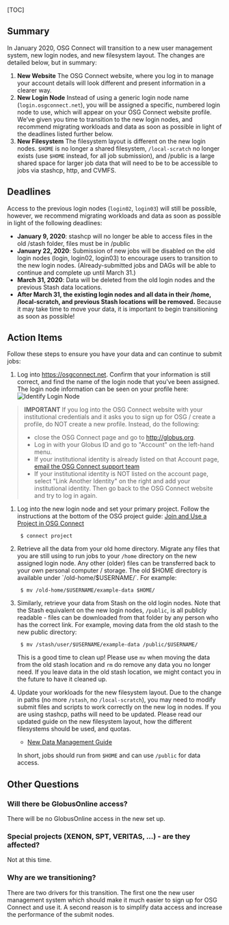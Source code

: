 [title]: - "Transitioning to a New Login Node"

[TOC]

## Summary

In January 2020, OSG Connect will transition to a new user management system, new login nodes, and new filesystem layout. The changes are detailed below, but in summary:

1. **New Website** The OSG Connect website, where you log in to manage your account details will look 
different and present information in a clearer way. 
1. **New Login Node** Instead of using a generic login node name (`login.osgconnect.net`), you will be assigned a 
specific, numbered login node to use, which will appear on your OSG Connect website profile. We’ve given you time to transition to the new login nodes, and recommend migrating workloads and data as soon as possible in light of the deadlines listed further below.
1. **New Filesystem** The filesystem layout is different on the new login nodes. `$HOME` is no longer a shared filesystem, `/local-scratch` no longer exists (use `$HOME` instead, for all job submission), and /public is a large shared space for larger job data that will need to be to be accessible to jobs via stashcp, http, and CVMFS.

## Deadlines

Access to the previous login nodes (`login02`, `login03`) will still be possible, however, we 
recommend migrating workloads and data as soon as possible in light of the following 
deadlines: 

* **January 9, 2020**: stashcp will no longer be able to access files in the old /stash folder, files must be in /public
* **January 22, 2020**: Submission of new jobs will be disabled on the old login nodes (login, login02, login03) to encourage users to transition to the new login nodes. (Already-submitted jobs and DAGs will be able to continue and complete up until March 31.)
* **March 31, 2020**: Data will be deleted from the old login nodes and the previous Stash data locations. 
* **After March 31, the existing login nodes and all data in their /home, /local-scratch, and previous Stash locations will be removed.** Because it may take time to move your data, it is important to begin transitioning as soon as possible!

## Action Items

Follow these steps to ensure you have your data and can continue to submit jobs:

1. Log into https://osgconnect.net. Confirm that your information is still correct, 
and find the name of the login node that you've been assigned. The login node 
information can be seen on your profile here: 
![Identify Login Node](https://raw.githubusercontent.com/OSGConnect/connectbook/master/images/find_osgconnect_login_node.png "OSG Connect Profile")
> **IMPORTANT** If you log into the OSG Connect website with your institutional credentials 
and it asks you to sign up for OSG / create a profile, do NOT create a new profile. Instead, do the following: 
> * close the OSG Connect page and go to http://globus.org. 
> * Log in with your Globus ID and go to "Account" on the left-hand menu.
> * If your institutional identity is already listed on that Account page, [email the OSG Connect support team](mailto:support@osgconnect.net)
> * If your institutional identity is NOT listed on the account page, select "Link Another Identity" on the 
> right and add your institutional identity. Then go back to the OSG Connect website and try to 
> log in again. 

1. Log into the new login node and set your primary project. Follow the instructions 
at the bottom of the OSG project guide: [Join and Use a Project in OSG Connect](5000634360)

        $ connect project

1. Retrieve all the data from your old home directory. Migrate any files that you are still using to run jobs to your `/home` directory on the new assigned login node. Any other (older) files can be transferred back to your own personal computer / storage. The old $HOME directory is available under `/old-home/$USERNAME/`. For example:
   
        $ mv /old-home/$USERNAME/example-data $HOME/

1. Similarly, retrieve your data from Stash on the old login nodes. Note that the Stash equivalent on the new login nodes, `/public`, is all publicly readable - files can be downloaded from that folder by any person who has the correct link. For example, moving data from the old stash to the new public directory:
   
        $ mv /stash/user/$USERNAME/example-data /public/$USERNAME/
   
    This is a good time to clean up! Please use `mv` when moving the data from the old stash location and `rm` do remove any data you no longer need. If you leave data in the old stash location, we might contact you in the future to have it cleaned up.

1. Update your workloads for the new filesystem layout. Due to the change in paths (no 
more `/stash`, no `/local-scratch`), you may need to modify submit files and scripts 
to work correctly on the new log in nodes. If you are using stashcp, paths will need to be updated. Please read our updated guide on the new filesystem layout, how the different filesystems should be used, and quotas.
   
      * [New Data Management Guide](12000002985)
   
    In short, jobs should run from `$HOME` and can use `/public` for data access. 

## Other Questions

### Will there be GlobusOnline access? 

There will be no GlobusOnline access in the new set up. 

### Special projects (XENON, SPT, VERITAS, ...) - are they affected?

Not at this time.

### Why are we transitioning?

There are two drivers for this transition. The first one the new user management system which should make it much easier to sign up for OSG Connect and use it. A second reason is to simplify data access and increase the performance of the submit nodes.

 
